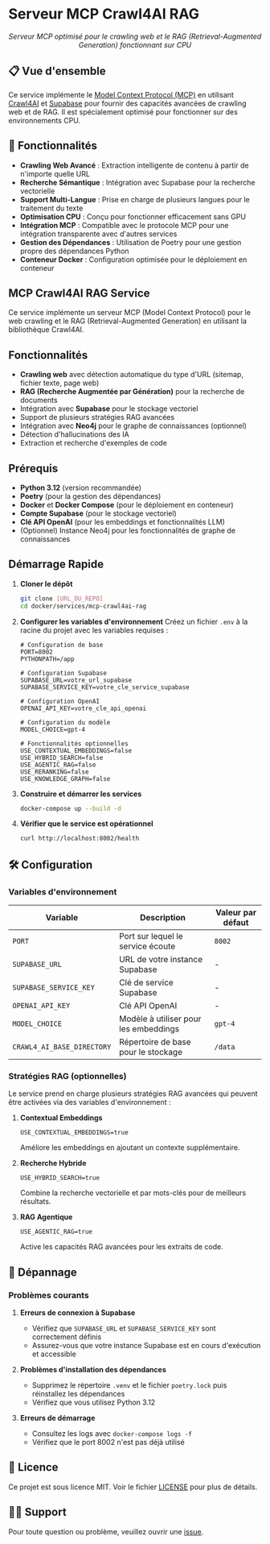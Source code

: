 # Serveur MCP Crawl4AI RAG

<p align="center">
  <em>Serveur MCP optimisé pour le crawling web et le RAG (Retrieval-Augmented Generation) fonctionnant sur CPU</em>
</p>

## 📋 Vue d'ensemble

Ce service implémente le [Model Context Protocol (MCP)](https://modelcontextprotocol.io) en utilisant [Crawl4AI](https://crawl4ai.com) et [Supabase](https://supabase.com/) pour fournir des capacités avancées de crawling web et de RAG. Il est spécialement optimisé pour fonctionner sur des environnements CPU.

## 🚀 Fonctionnalités

- **Crawling Web Avancé** : Extraction intelligente de contenu à partir de n'importe quelle URL
- **Recherche Sémantique** : Intégration avec Supabase pour la recherche vectorielle
- **Support Multi-Langue** : Prise en charge de plusieurs langues pour le traitement du texte
- **Optimisation CPU** : Conçu pour fonctionner efficacement sans GPU
- **Intégration MCP** : Compatible avec le protocole MCP pour une intégration transparente avec d'autres services
- **Gestion des Dépendances** : Utilisation de Poetry pour une gestion propre des dépendances Python
- **Conteneur Docker** : Configuration optimisée pour le déploiement en conteneur

## MCP Crawl4AI RAG Service

Ce service implémente un serveur MCP (Model Context Protocol) pour le web crawling et le RAG (Retrieval-Augmented Generation) en utilisant la bibliothèque Crawl4AI.

## Fonctionnalités

- **Crawling web** avec détection automatique du type d'URL (sitemap, fichier texte, page web)
- **RAG (Recherche Augmentée par Génération)** pour la recherche de documents
- Intégration avec **Supabase** pour le stockage vectoriel
- Support de plusieurs stratégies RAG avancées
- Intégration avec **Neo4j** pour le graphe de connaissances (optionnel)
- Détection d'hallucinations des IA
- Extraction et recherche d'exemples de code

## Prérequis

- **Python 3.12** (version recommandée)
- **Poetry** (pour la gestion des dépendances)
- **Docker** et **Docker Compose** (pour le déploiement en conteneur)
- **Compte Supabase** (pour le stockage vectoriel)
- **Clé API OpenAI** (pour les embeddings et fonctionnalités LLM)
- (Optionnel) Instance Neo4j pour les fonctionnalités de graphe de connaissances

## Démarrage Rapide

1. **Cloner le dépôt**
   ```bash
   git clone [URL_DU_REPO]
   cd docker/services/mcp-crawl4ai-rag
   ```

2. **Configurer les variables d'environnement**
   Créez un fichier `.env` à la racine du projet avec les variables requises :
   ```env
   # Configuration de base
   PORT=8002
   PYTHONPATH=/app
   
   # Configuration Supabase
   SUPABASE_URL=votre_url_supabase
   SUPABASE_SERVICE_KEY=votre_cle_service_supabase
   
   # Configuration OpenAI
   OPENAI_API_KEY=votre_cle_api_openai
   
   # Configuration du modèle
   MODEL_CHOICE=gpt-4
   
   # Fonctionnalités optionnelles
   USE_CONTEXTUAL_EMBEDDINGS=false
   USE_HYBRID_SEARCH=false
   USE_AGENTIC_RAG=false
   USE_RERANKING=false
   USE_KNOWLEDGE_GRAPH=false
   ```

3. **Construire et démarrer les services**
   ```bash
   docker-compose up --build -d
   ```

4. **Vérifier que le service est opérationnel**
   ```bash
   curl http://localhost:8002/health
   ```

## 🛠 Configuration

### Variables d'environnement

| Variable | Description | Valeur par défaut |
|----------|-------------|-------------------|
| `PORT` | Port sur lequel le service écoute | `8002` |
| `SUPABASE_URL` | URL de votre instance Supabase | - |
| `SUPABASE_SERVICE_KEY` | Clé de service Supabase | - |
| `OPENAI_API_KEY` | Clé API OpenAI | - |
| `MODEL_CHOICE` | Modèle à utiliser pour les embeddings | `gpt-4` |
| `CRAWL4_AI_BASE_DIRECTORY` | Répertoire de base pour le stockage | `/data` |

### Stratégies RAG (optionnelles)

Le service prend en charge plusieurs stratégies RAG avancées qui peuvent être activées via des variables d'environnement :

1. **Contextual Embeddings**
   ```env
   USE_CONTEXTUAL_EMBEDDINGS=true
   ```
   Améliore les embeddings en ajoutant un contexte supplémentaire.

2. **Recherche Hybride**
   ```env
   USE_HYBRID_SEARCH=true
   ```
   Combine la recherche vectorielle et par mots-clés pour de meilleurs résultats.

3. **RAG Agentique**
   ```env
   USE_AGENTIC_RAG=true
   ```
   Active les capacités RAG avancées pour les extraits de code.

## 🐛 Dépannage

### Problèmes courants

1. **Erreurs de connexion à Supabase**
   - Vérifiez que `SUPABASE_URL` et `SUPABASE_SERVICE_KEY` sont correctement définis
   - Assurez-vous que votre instance Supabase est en cours d'exécution et accessible

2. **Problèmes d'installation des dépendances**
   - Supprimez le répertoire `.venv` et le fichier `poetry.lock` puis réinstallez les dépendances
   - Vérifiez que vous utilisez Python 3.12

3. **Erreurs de démarrage**
   - Consultez les logs avec `docker-compose logs -f`
   - Vérifiez que le port 8002 n'est pas déjà utilisé

## 📜 Licence

Ce projet est sous licence MIT. Voir le fichier [LICENSE](LICENSE) pour plus de détails.

## 🙋‍♂️ Support

Pour toute question ou problème, veuillez ouvrir une [issue](https://github.com/votre-org/sti-map-generator/issues).
